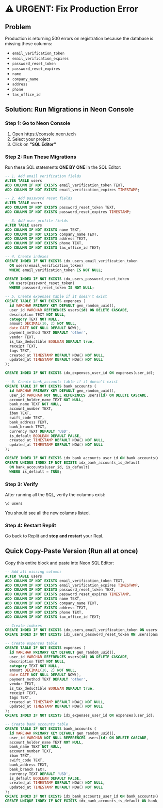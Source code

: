 # ⚠️ URGENT: Fix Production Error

## Problem
Production is returning 500 errors on registration because the database is missing these columns:
- `email_verification_token`
- `email_verification_expires`
- `password_reset_token`
- `password_reset_expires`
- `name`
- `company_name`
- `address`
- `phone`
- `tax_office_id`

## Solution: Run Migrations in Neon Console

### Step 1: Go to Neon Console
1. Open https://console.neon.tech
2. Select your project
3. Click on **"SQL Editor"**

### Step 2: Run These Migrations

Run these SQL statements **ONE BY ONE** in the SQL Editor:

```sql
-- 1. Add email verification fields
ALTER TABLE users 
ADD COLUMN IF NOT EXISTS email_verification_token TEXT,
ADD COLUMN IF NOT EXISTS email_verification_expires TIMESTAMP;

-- 2. Add password reset fields  
ALTER TABLE users
ADD COLUMN IF NOT EXISTS password_reset_token TEXT,
ADD COLUMN IF NOT EXISTS password_reset_expires TIMESTAMP;

-- 3. Add user profile fields
ALTER TABLE users
ADD COLUMN IF NOT EXISTS name TEXT,
ADD COLUMN IF NOT EXISTS company_name TEXT,
ADD COLUMN IF NOT EXISTS address TEXT,
ADD COLUMN IF NOT EXISTS phone TEXT,
ADD COLUMN IF NOT EXISTS tax_office_id TEXT;

-- 4. Create indexes
CREATE INDEX IF NOT EXISTS idx_users_email_verification_token 
  ON users(email_verification_token) 
  WHERE email_verification_token IS NOT NULL;

CREATE INDEX IF NOT EXISTS idx_users_password_reset_token 
  ON users(password_reset_token) 
  WHERE password_reset_token IS NOT NULL;

-- 5. Create expenses table if it doesn't exist
CREATE TABLE IF NOT EXISTS expenses (
  id VARCHAR PRIMARY KEY DEFAULT gen_random_uuid(),
  user_id VARCHAR REFERENCES users(id) ON DELETE CASCADE,
  description TEXT NOT NULL,
  category TEXT NOT NULL,
  amount DECIMAL(10, 2) NOT NULL,
  date DATE NOT NULL DEFAULT NOW(),
  payment_method TEXT DEFAULT 'other',
  vendor TEXT,
  is_tax_deductible BOOLEAN DEFAULT true,
  receipt TEXT,
  tags TEXT,
  created_at TIMESTAMP DEFAULT NOW() NOT NULL,
  updated_at TIMESTAMP DEFAULT NOW() NOT NULL
);

CREATE INDEX IF NOT EXISTS idx_expenses_user_id ON expenses(user_id);

-- 6. Create bank_accounts table if it doesn't exist
CREATE TABLE IF NOT EXISTS bank_accounts (
  id VARCHAR PRIMARY KEY DEFAULT gen_random_uuid(),
  user_id VARCHAR NOT NULL REFERENCES users(id) ON DELETE CASCADE,
  account_holder_name TEXT NOT NULL,
  bank_name TEXT NOT NULL,
  account_number TEXT,
  iban TEXT,
  swift_code TEXT,
  bank_address TEXT,
  bank_branch TEXT,
  currency TEXT DEFAULT 'USD',
  is_default BOOLEAN DEFAULT FALSE,
  created_at TIMESTAMP DEFAULT NOW() NOT NULL,
  updated_at TIMESTAMP DEFAULT NOW() NOT NULL
);

CREATE INDEX IF NOT EXISTS idx_bank_accounts_user_id ON bank_accounts(user_id);
CREATE UNIQUE INDEX IF NOT EXISTS idx_bank_accounts_is_default 
  ON bank_accounts(user_id, is_default) 
  WHERE is_default = TRUE;
```

### Step 3: Verify

After running all the SQL, verify the columns exist:

```sql
\d users
```

You should see all the new columns listed.

### Step 4: Restart Replit

Go back to Replit and **stop and restart** your Repl.

## Quick Copy-Paste Version (Run all at once)

Copy this entire block and paste into Neon SQL Editor:

```sql
-- Add all missing columns
ALTER TABLE users 
ADD COLUMN IF NOT EXISTS email_verification_token TEXT,
ADD COLUMN IF NOT EXISTS email_verification_expires TIMESTAMP,
ADD COLUMN IF NOT EXISTS password_reset_token TEXT,
ADD COLUMN IF NOT EXISTS password_reset_expires TIMESTAMP,
ADD COLUMN IF NOT EXISTS name TEXT,
ADD COLUMN IF NOT EXISTS company_name TEXT,
ADD COLUMN IF NOT EXISTS address TEXT,
ADD COLUMN IF NOT EXISTS phone TEXT,
ADD COLUMN IF NOT EXISTS tax_office_id TEXT;

-- Create indexes
CREATE INDEX IF NOT EXISTS idx_users_email_verification_token ON users(email_verification_token) WHERE email_verification_token IS NOT NULL;
CREATE INDEX IF NOT EXISTS idx_users_password_reset_token ON users(password_reset_token) WHERE password_reset_token IS NOT NULL;

-- Create expenses table
CREATE TABLE IF NOT EXISTS expenses (
  id VARCHAR PRIMARY KEY DEFAULT gen_random_uuid(),
  user_id VARCHAR REFERENCES users(id) ON DELETE CASCADE,
  description TEXT NOT NULL,
  category TEXT NOT NULL,
  amount DECIMAL(10, 2) NOT NULL,
  date DATE NOT NULL DEFAULT NOW(),
  payment_method TEXT DEFAULT 'other',
  vendor TEXT,
  is_tax_deductible BOOLEAN DEFAULT true,
  receipt TEXT,
  tags TEXT,
  created_at TIMESTAMP DEFAULT NOW() NOT NULL,
  updated_at TIMESTAMP DEFAULT NOW() NOT NULL
);
CREATE INDEX IF NOT EXISTS idx_expenses_user_id ON expenses(user_id);

-- Create bank_accounts table
CREATE TABLE IF NOT EXISTS bank_accounts (
  id VARCHAR PRIMARY KEY DEFAULT gen_random_uuid(),
  user_id VARCHAR NOT NULL REFERENCES users(id) ON DELETE CASCADE,
  account_holder_name TEXT NOT NULL,
  bank_name TEXT NOT NULL,
  account_number TEXT,
  iban TEXT,
  swift_code TEXT,
  bank_address TEXT,
  bank_branch TEXT,
  currency TEXT DEFAULT 'USD',
  is_default BOOLEAN DEFAULT FALSE,
  created_at TIMESTAMP DEFAULT NOW() NOT NULL,
  updated_at TIMESTAMP DEFAULT NOW() NOT NULL
);
CREATE INDEX IF NOT EXISTS idx_bank_accounts_user_id ON bank_accounts(user_id);
CREATE UNIQUE INDEX IF NOT EXISTS idx_bank_accounts_is_default ON bank_accounts(user_id, is_default) WHERE is_default = TRUE;
```

